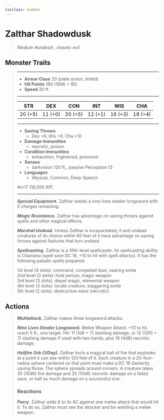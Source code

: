 ```yaml
---
cssclass: kanban
---
```


# Zalthar Shadowdusk
>*Medium #undead , chaotic evil*
## Monster Traits
>___
>- **Armor Class** 20 (plate armor, shield)
>- **Hit Points** 180 (19d8 + 95)
>- **Speed** 30 ft.
>___
>|STR|DEX|CON|INT|WIS|CHA|
>|:---:|:---:|:---:|:---:|:---:|:---:|
>|20 (+5)|11 (+0)|20 (+5)|12 (+1)|16 (+3)|18 (+4)|
>___
>- **Saving Throws**
>	 - Dex +6, Wis +9, Cha +10
>- **Damage Immunities**
>	 - necrotic, poison
>- **Condition Immunities**
>	 - exhaustion, frightened, poisoned
>- **Senses**
>	 - darkvision 120 ft., passive Perception 13
>- **Languages**
>	 - Abyssal, Common, Deep Speech
>
> #cr17 (18,000 XP)
>___
>***Special Equipment.*** Zalthar wields a nine lives stealer longsword with 5 charges remaining.  
>
>***Magic Resistance.*** Zalthar has advantage on saving throws against spells and other magical effects.  
>
>***Marshal Undead.*** Unless Zalthar is incapacitated, it and undead creatures of its choice within 60 feet of it have advantage on saving throws against features that turn undead.  
>
>***Spellcasting.*** Zalthar is a 19th-level spellcaster. Its spellcasting ability is Charisma (spell save DC 18, +10 to hit with spell attacks). It has the following paladin spells prepared:  
>
>1st level (4 slots): command, compelled duel, searing smite  
>2nd level (3 slots): hold person, magic weapon  
>3rd level (3 slots): dispel magic, elemental weapon  
>4th level (3 slots): locate creature, staggering smite  
>5th level (2 slots): destructive wave (necrotic)  
>
## Actions
>***Multiattack.*** Zalthar makes three longsword attacks.  
>
>***Nine Lives Stealer Longsword.*** Melee Weapon Attack: +13 to hit, reach 5 ft., one target. Hit: 11 (1d8 + 7) slashing damage, or 12 (1d10 + 7) slashing damage if used with two hands, plus 18 (4d8) necrotic damage.  
>
>***Hellfire Orb (1/Day).*** Zalthar hurls a magical ball of fire that explodes at a point it can see within 120 feet of it. Each creature in a 20-foot-radius sphere centered on that point must make a DC 18 Dexterity saving throw. The sphere spreads around corners. A creature takes 35 (10d6) fire damage and 35 (10d6) necrotic damage on a failed save, or half as much damage on a successful one.  
>
>### Reactions
>***Parry.*** Zalthar adds 6 to its AC against one melee attack that would hit it. To do so, Zalthar must see the attacker and be wielding a melee weapon.